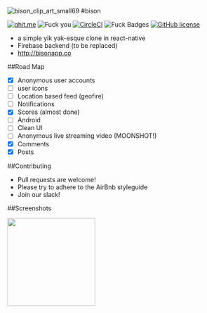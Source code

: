 
![bison_clip_art_small69](https://cloud.githubusercontent.com/assets/955730/14974940/63a959b4-10b0-11e6-8f04-f55e72df46e2.png)
#bison

[![ghit.me](https://ghit.me/badge.svg?repo=bretth18/bison)](https://ghit.me/repo/bretth18/bison)
![Fuck you](https://david-dm.org/bretth18/bison.svg)
[![CircleCI](https://circleci.com/gh/bretth18/bison.svg?style=shield)](https://circleci.com/gh/bretth18/bison)
![Fuck Badges](https://img.shields.io/badge/isbisoncool-yes-green.svg)
[![GitHub license](https://img.shields.io/badge/license-MIT-blue.svg)](https://raw.githubusercontent.com/bretth18/bison/master/LICENSE)
* a simple yik yak-esque clone in react-native
* Firebase backend (to be replaced)
* http://bisonapp.co


##Road Map

  -	[x] Anonymous user accounts
  - [ ] user icons  
  -	[ ] Location based feed (geofire)
  - [ ] Notifications
  -	[x] Scores (almost done)
  - [ ] Android
  - [ ] Clean UI
  - [ ] Anonymous live streaming video (MOONSHOT!)
  -	[x] Comments
  -	[x] Posts

##Contributing
* Pull requests are welcome!
* Please try to adhere to the AirBnb styleguide
* Join our slack!



##Screenshots

<img src="https://cloud.githubusercontent.com/assets/955730/15135769/1e928d9e-162f-11e6-93c6-abc1ac06117f.png" width="200">
